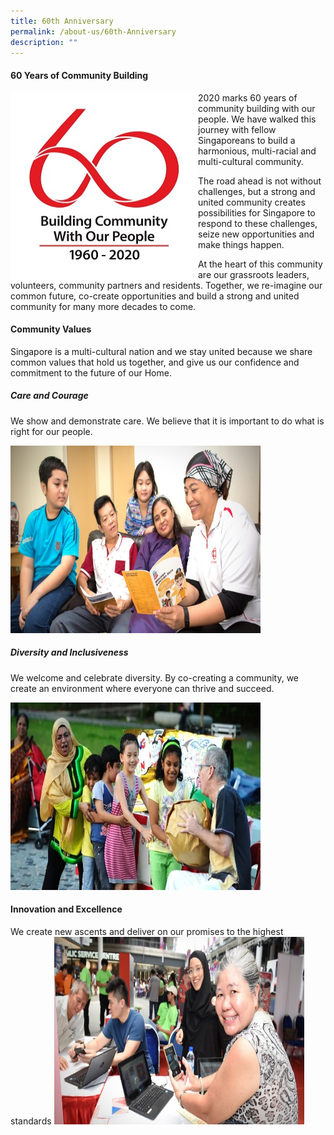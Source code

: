 ```yaml
---
title: 60th Anniversary
permalink: /about-us/60th-Anniversary
description: ""
---
```

#### **60 Years of Community Building**


<img style="height:300px;width:300px" align="left" src="/images/About%20Us/60th%20Anniversary/pa60-logo-high-res462929700a1d6b0c895eff0000f6c7a3.jpg">
2020 marks 60 years of community building with our people. We have walked this journey with fellow Singaporeans to build a harmonious, multi-racial and multi-cultural community.

The road ahead is not without challenges, but a strong and united community creates possibilities for Singapore to respond to these challenges, seize new opportunities and make things happen.

At the heart of this community are our grassroots leaders, volunteers, community partners and residents. Together, we re-imagine our common future, co-create opportunities and build a strong and united community for many more decades to come.

#### **Community Values**
Singapore is a multi-cultural nation and we stay united because we share common values that hold us together, and give us our confidence and commitment to the future of our Home.

##### Care and Courage

We show and demonstrate care. We believe that it is important to do what is right for our people.

<img style="height:300px;width:400px"  src="/images/About%20Us/60th%20Anniversary/Care%20and%20Courage.jpg">


##### Diversity and Inclusiveness

We welcome and celebrate diversity. By co-creating a community, we create an environment where everyone can thrive and succeed.

<img style="height:300px;width:400px"  src="/images/About%20Us/60th%20Anniversary/Diversity%20and%20Inclusiveness.jpg">


#### Innovation and Excellence

We create new ascents and deliver on our promises to the highest standards
<img style="height:300px;width:400px"  src="/images/About%20Us/60th%20Anniversary/Innovation%20and%20Excellence.jpg">